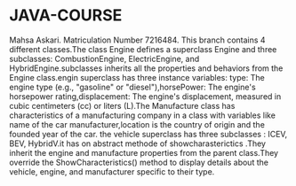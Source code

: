 # JAVA-COURSE
Mahsa Askari. Matriculation Number 7216484. This branch contains 4 different classes.The class Engine defines a superclass Engine and three subclasses: CombustionEngine, ElectricEngine, and HybridEngine.subclasses inherits all the properties and behaviors from the Engine class.engin superclass has three instance variables: type: The engine type (e.g., "gasoline" or "diesel"),horsePower: The engine's horsepower rating,displacement: The engine's displacement, measured in cubic centimeters (cc) or liters (L).The Manufacture class has characteristics of a manufacturing company in a class with variables like name of the car manufacturer,location is the country of origin and the founded year of the car. the vehicle superclass has three subclasses : ICEV, BEV, HybridV.it has on abstract methode of showcharasterictics .They inherit the engine and manufacture properties from the parent class.They override the ShowCharacteristics() method to display details about the vehicle, engine, and manufacturer specific to their type.
